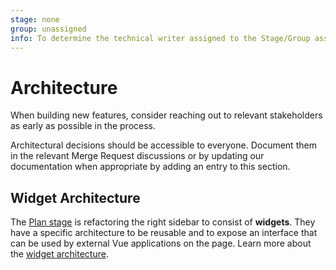 ```yaml
---
stage: none
group: unassigned
info: To determine the technical writer assigned to the Stage/Group associated with this page, see https://about.gitlab.com/handbook/product/ux/technical-writing/#assignments
---
```


# Architecture

When building new features, consider reaching out to relevant stakeholders as early as possible in the process.

Architectural decisions should be accessible to everyone. Document
them in the relevant Merge Request discussions or by updating our documentation
when appropriate by adding an entry to this section.

## Widget Architecture

The [Plan stage](https://about.gitlab.com/handbook/engineering/development/dev/plan-project-management/)
is refactoring the right sidebar to consist of **widgets**. They have a specific architecture to be
reusable and to expose an interface that can be used by external Vue applications on the page.
Learn more about the [widget architecture](widgets.md).
